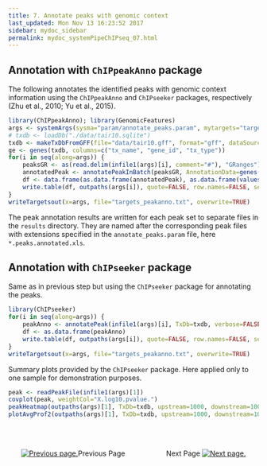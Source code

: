 ```yaml
---
title: 7. Annotate peaks with genomic context
last_updated: Mon Nov 13 16:23:52 2017
sidebar: mydoc_sidebar
permalink: mydoc_systemPipeChIPseq_07.html
---
```


## Annotation with `ChIPpeakAnno` package

The following annotates the identified peaks with genomic context
information using the `ChIPpeakAnno` and `ChIPseeker` packages, respectively
(Zhu et al., 2010; Yu et al., 2015).


```r
library(ChIPpeakAnno); library(GenomicFeatures)
args <- systemArgs(sysma="param/annotate_peaks.param", mytargets="targets_macs.txt")
# txdb <- loadDb("./data/tair10.sqlite")
txdb <- makeTxDbFromGFF(file="data/tair10.gff", format="gff", dataSource="TAIR", organism="Arabidopsis thaliana")
ge <- genes(txdb, columns=c("tx_name", "gene_id", "tx_type")) 
for(i in seq(along=args)) {
    peaksGR <- as(read.delim(infile1(args)[i], comment="#"), "GRanges")
    annotatedPeak <- annotatePeakInBatch(peaksGR, AnnotationData=genes(txdb))
    df <- data.frame(as.data.frame(annotatedPeak), as.data.frame(values(ge[values(annotatedPeak)$feature,])))
    write.table(df, outpaths(args[i]), quote=FALSE, row.names=FALSE, sep="\t")
}
writeTargetsout(x=args, file="targets_peakanno.txt", overwrite=TRUE)
```



The peak annotation results are written for each peak set to separate
files in the `results` directory. They are named after the corresponding peak
files with extensions specified in the `annotate_peaks.param` file, 
here `*.peaks.annotated.xls`.

## Annotation with `ChIPseeker` package

Same as in previous step but using the `ChIPseeker` package for annotating the peaks.


```r
library(ChIPseeker)
for(i in seq(along=args)) {
    peakAnno <- annotatePeak(infile1(args)[i], TxDb=txdb, verbose=FALSE)
    df <- as.data.frame(peakAnno)
    write.table(df, outpaths(args[i]), quote=FALSE, row.names=FALSE, sep="\t")
}
writeTargetsout(x=args, file="targets_peakanno.txt", overwrite=TRUE)
```

Summary plots provided by the `ChIPseeker` package. Here applied only to one sample
for demonstration purposes.


```r
peak <- readPeakFile(infile1(args)[1])
covplot(peak, weightCol="X.log10.pvalue.")
peakHeatmap(outpaths(args)[1], TxDb=txdb, upstream=1000, downstream=1000, color="red")
plotAvgProf2(outpaths(args)[1], TxDb=txdb, upstream=1000, downstream=1000, xlab="Genomic Region (5'->3')", ylab = "Read Count Frequency")
```

<br><br><center><a href="mydoc_systemPipeChIPseq_06.html"><img src="images/left_arrow.png" alt="Previous page."></a>Previous Page &nbsp; &nbsp; &nbsp; &nbsp; &nbsp; &nbsp; &nbsp; &nbsp; &nbsp; &nbsp; Next Page
<a href="mydoc_systemPipeChIPseq_08.html"><img src="images/right_arrow.png" alt="Next page."></a></center>
